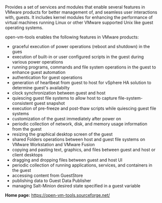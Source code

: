 Provides a set of services and modules that enable several features in VMware products for better management of, and seamless user interactions with, guests.
It includes kernel modules for enhancing the performance of virtual machines running Linux or other VMware supported Unix like guest operating systems.

open-vm-tools enables the following features in VMware products:

* graceful execution of power operations (reboot and shutdown) in the gues
* execution of built-in or user configured scripts in the guest during various power operations
* running programs, commands and file system operations in the guest to enhance guest automation
* authentication for guest operations
* generation of heartbeat from guest to host for vSphere HA solution to determine guest's availabilty
* clock synchronization between guest and host
* quiescing guest file systems to allow host to capture file-system-consistent guest snapshot
* execution of pre-freeze and post-thaw scripts while quiescing guest file systems
* customization of the guest immediately after power on
* periodic collection of network, disk, and memory usage information from the guest
* resizing the graphical desktop screen of the guest
* shared Folders operations between host and guest file systems on VMware Workstation and VMware Fusion
* copying and pasting text, graphics, and files between guest and host or client desktops
* dragging and dropping files between guest and host UI
* periodic collection of running applications, services, and containers in the guest
* accessing content from GuestStore
* publishing data to Guest Data Publisher
* managing Salt-Minion desired state specified in a guest variable

**Home page:** <https://open-vm-tools.sourceforge.net/>
